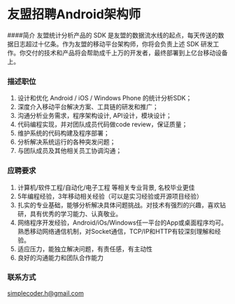 友盟招聘Android架构师
==========
####简介
友盟统计分析产品的 SDK 是友盟的数据流水线的起点，每天传送的数据日志超过十亿条。作为友盟的移动平台架构师，你将会负责上述 SDK 研发工作。你交付的技术和产品将会帮助成千上万的开发者，最终部署到上亿台移动设备上。


### 描述职位
1. 设计和优化 Android / iOS / Windows Phone 的统计分析SDK；2. 深度介入移动平台解决方案、工具链的研发和推广；3. 沟通分析业务需求，程序架构设计, API设计，模块设计；4. 代码编程实现，并对团队成员代码做code review，保证质量；5. 维护系统的代码构建及程序部署；6. 分析解决系统运行的各种突发问题；7. 与团队成员及其他相关员工协调沟通；

### 应聘要求
1. 计算机/软件工程/自动化/电子工程 等相关专业背景, 名校毕业更佳2. 5年编程经验，3年移动相关经验（可以是实习经验或开源项目经验）3. 扎实的专业基础，能够分析解决具体问题挑战。对技术有强烈的兴趣，喜欢钻研，具有优秀的学习能力、认真敬业。4. 网络程序开发经验，Android/iOs/Windows任一平台的App或桌面程序均可。熟悉移动网络通信机制，对Socket通信，TCP/IP和HTTP有较深刻理解和经验。5. 适应压力，能独立解决问题，有责任感，有主动性6. 良好的沟通能力和团队合作能力
### 联系方式
[simplecoder.h@gmail.com](mailto:simplecoder.h@gmail.com)